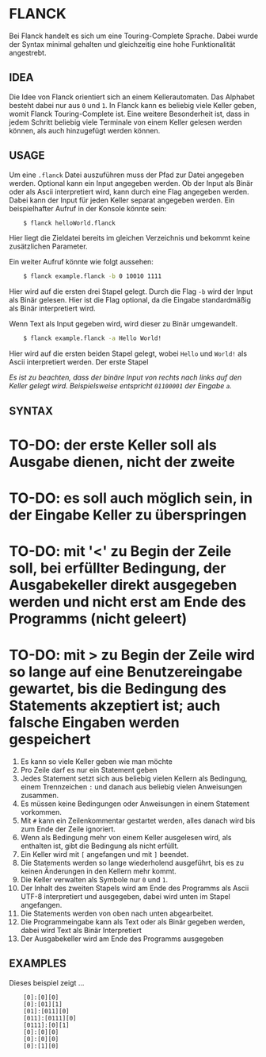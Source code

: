 # FLANCK

Bei Flanck handelt es sich um eine Touring-Complete Sprache.
Dabei wurde der Syntax minimal gehalten und gleichzeitig eine hohe Funktionalität angestrebt.

## IDEA

Die Idee von Flanck orientiert sich an einem Kellerautomaten.
Das Alphabet besteht dabei nur aus `0` und `1`.
In Flanck kann es beliebig viele Keller geben, womit Flanck Touring-Complete ist.
Eine weitere Besonderheit ist, dass in jedem Schritt beliebig viele Terminale 
von einem Keller gelesen werden können, als auch hinzugefügt werden können.

## USAGE

Um eine ``.flanck`` Datei auszuführen muss der Pfad zur Datei angegeben werden.
Optional kann ein Input angegeben werden.
Ob der Input als Binär oder als Ascii interpretiert wird, kann durch eine Flag angegeben werden.
Dabei kann der Input für jeden Keller separat angegeben werden.
Ein beispielhafter Aufruf in der Konsole könnte sein:
```sh
    $ flanck helloWorld.flanck
```
Hier liegt die Zieldatei bereits im gleichen Verzeichnis 
und bekommt keine zusätzlichen Parameter.

Ein weiter Aufruf könnte wie folgt aussehen:
```sh
    $ flanck example.flanck -b 0 10010 1111
```
Hier wird auf die ersten drei Stapel gelegt.
Durch die Flag `-b` wird der Input als Binär gelesen.
Hier ist die Flag optional, da die Eingabe standardmäßig als Binär interpretiert wird.

Wenn Text als Input gegeben wird, wird dieser zu Binär umgewandelt.
```sh
    $ flanck example.flanck -a Hello World!
```
Hier wird auf die ersten beiden Stapel gelegt, wobei `Hello` und `World!` als Ascii interpretiert werden.
Der erste Stapel

*Es ist zu beachten, dass der binäre Input von rechts nach links auf den Keller gelegt wird.
Beispielsweise entspricht `01100001` der Eingabe `a`.*

## SYNTAX

# TO-DO: der erste Keller soll als Ausgabe dienen, nicht der zweite
# TO-DO: es soll auch möglich sein, in der Eingabe Keller zu überspringen
# TO-DO: mit '<' zu Begin der Zeile soll, bei erfüllter Bedingung, der Ausgabekeller direkt ausgegeben werden und nicht erst am Ende des Programms (nicht geleert)
# TO-DO: mit > zu Begin der Zeile wird so lange auf eine Benutzereingabe gewartet, bis die Bedingung des Statements akzeptiert ist; auch falsche Eingaben werden gespeichert

1. Es kann so viele Keller geben wie man möchte
2. Pro Zeile darf es nur ein Statement geben
3. Jedes Statement setzt sich aus beliebig vielen Kellern als Bedingung, einem Trennzeichen `:` und danach aus beliebig vielen Anweisungen zusammen.
4. Es müssen keine Bedingungen oder Anweisungen in einem Statement vorkommen.
5. Mit `#` kann ein Zeilenkommentar gestartet werden, alles danach wird bis zum Ende der Zeile ignoriert.
6. Wenn als Bedingung mehr von einem Keller ausgelesen wird, als enthalten ist, gibt die Bedingung als nicht erfüllt.
7. Ein Keller wird mit `[` angefangen und mit `]` beendet.
8. Die Statements werden so lange wiederholend ausgeführt, bis es zu keinen Änderungen in den Kellern mehr kommt.
9. Die Keller verwalten als Symbole nur `0` und `1`.
10. Der Inhalt des zweiten Stapels wird am Ende des Programms als Ascii UTF-8 interpretiert und ausgegeben, dabei wird unten im Stapel angefangen.
11. Die Statements werden von oben nach unten abgearbeitet.
12. Die Programmeingabe kann als Text oder als Binär gegeben werden, dabei wird Text als Binär Interpretiert
13. Der Ausgabekeller wird am Ende des Programms ausgegeben

## EXAMPLES

Dieses beispiel zeigt ...
```shell
    [0]:[0][0]
    [0]:[01][1]
    [01]:[011][0]
    [011]:[0111][0]
    [0111]:[0][1]
    [0]:[0][0]
    [0]:[0][0]
    [0]:[1][0]
```